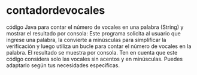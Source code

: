 # contadordevocales
 código Java para contar el número de vocales en una palabra (String) y mostrar el resultado por consola:
Este programa solicita al usuario que ingrese una palabra, la convierte a minúsculas para simplificar la verificación y luego 
utiliza un bucle para contar el número de vocales en la palabra. El resultado se muestra por consola. Ten en cuenta que este código 
considera solo las vocales sin acentos y en minúsculas. Puedes adaptarlo según tus necesidades específicas.

